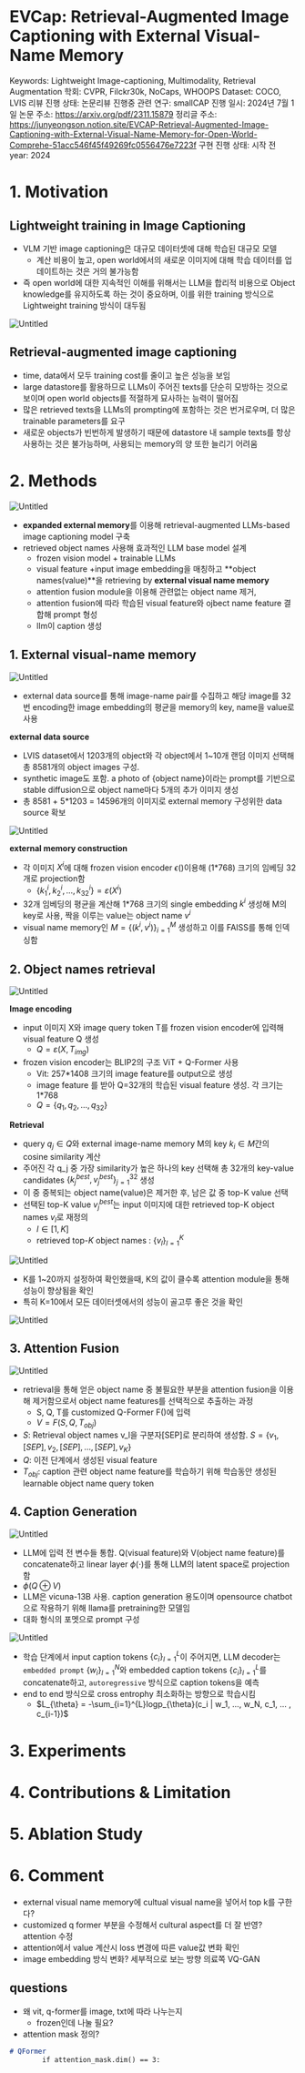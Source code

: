 # EVCap: Retrieval-Augmented Image Captioning with External Visual-Name Memory

Keywords: Lightweight Image-captioning, Multimodality, Retrieval Augmentation
학회: CVPR, Filckr30k, NoCaps, WHOOPS
Dataset: COCO, LVIS
리뷰 진행 상태: 논문리뷰 진행중
관련 연구: smallCAP
진행 일시: 2024년 7월 1일
논문 주소: https://arxiv.org/pdf/2311.15879
정리글 주소: https://junyeongson.notion.site/EVCAP-Retrieval-Augmented-Image-Captioning-with-External-Visual-Name-Memory-for-Open-World-Comprehe-51acc546f45f49269fc0556476e7223f
구현 진행 상태: 시작 전
year: 2024

# 1. Motivation

## Lightweight training in Image Captioning

- VLM 기반 image captioning은 대규모 데이터셋에 대해 학습된 대규모 모델
    - 계산 비용이 높고, open world에서의 새로운 이미지에 대해 학습 데이터를 업데이트하는 것은 거의 불가능함
- 즉 open world에 대한 지속적인 이해를 위해서는 LLM을 합리적 비용으로 Object knowledge를 유지하도록 하는 것이 중요하며, 이를 위한 training 방식으로 Lightweight training 방식이 대두됨

![Untitled](EVCap%20Retrieval-Augmented%20Image%20Captioning%20with%20Ex%205190570bcdec4b1997a6d315b032a1e0/Untitled.png)

## Retrieval-augmented image captioning

- time, data에서 모두 training cost를 줄이고 높은 성능을 보임
- large datastore를 활용하므로 LLMs이 주어진 texts를 단순히 모방하는 것으로 보이며 open world objects를 적절하게 묘사하는 능력이 떨어짐
- 많은 retrieved texts을 LLMs의 prompting에 포함하는 것은 번거로우며, 더 많은 trainable parameters를 요구
- 새로운 objects가 빈번하게 발생하기 때문에 datastore 내 sample texts를 항상 사용하는 것은 불가능하며, 사용되는 memory의 양 또한 늘리기 어려움

# 2. Methods

![Untitled](EVCap%20Retrieval-Augmented%20Image%20Captioning%20with%20Ex%205190570bcdec4b1997a6d315b032a1e0/Untitled%201.png)

- **expanded external memory**를 이용해 retrieval-augmented LLMs-based image captioning model 구축
- retrieved object names 사용해 효과적인 LLM base model 설계
    - frozen vision model + trainable LLMs
    - visual feature +input image embedding을 매칭하고 **object names(value)**을 retrieving by **external visual name memory**
    - attention fusion module을 이용해 관련없는 object name 제거,
    - attention fusion에 따라 학습된 visual feature와 ojbect name feature 결합해 prompt 형성
    - llm이 caption 생성

## 1. External visual-name memory

![Untitled](EVCap%20Retrieval-Augmented%20Image%20Captioning%20with%20Ex%205190570bcdec4b1997a6d315b032a1e0/Untitled%202.png)

- external data source를 통해 image-name pair를 수집하고 해당 image를 32번 encoding한 image embedding의 평균을 memory의 key, name을 value로 사용

**external data source**

- LVIS dataset에서 1203개의 object와 각 object에서 1~10개 랜덤 이미지 선택해 총 8581개의 object images 구성.
- synthetic image도 포함. a photo of {object name}이라는 prompt를 기반으로 stable diffusion으로 object name마다 5개의 추가 이미지 생성
- 총 8581 + 5*1203 = 14596개의 이미지로 external memory 구성위한 data source 확보

![Untitled](EVCap%20Retrieval-Augmented%20Image%20Captioning%20with%20Ex%205190570bcdec4b1997a6d315b032a1e0/Untitled%203.png)

**external memory construction**

- 각 이미지 $X^i$에 대해 frozen vision encoder $\epsilon()$이용해 (1*768) 크기의 임베딩 32개로 projection함
    - $\left\{k_1^i , k_2^i, ..., k_{32}^i\right\} = \varepsilon(X^i)$
- 32개 임베딩의 평균을 계산해 1*768 크기의 single embedding $k^i$ 생성해 M의 key로 사용, 짝을 이루는 value는 object name $v^i$
- visual name memory인 $M=\left\{(k^i, v^i)\right\}^M_{i=1}$ 생성하고 이를 FAISS를 통해 인덱싱함

## 2. Object names retrieval

![Untitled](EVCap%20Retrieval-Augmented%20Image%20Captioning%20with%20Ex%205190570bcdec4b1997a6d315b032a1e0/Untitled%204.png)

**Image encoding**

- input 이미지 X와 image query token T를 frozen vision encoder에 입력해 visual feature Q 생성
    - $Q = \varepsilon(X, T_{img})$
- frozen vision encoder는 BLIP2의 구조 ViT + Q-Former 사용
    - Vit: 257*1408 크기의 image feature를 output으로 생성
    - image feature 를 받아 Q=32개의 학습된 visual feature 생성. 각 크기는 1*768
    - $Q = \left\{q_1, q_2, ..., q_{32} \right\}$

**Retrieval**

- query $q_j \in Q$와 external image-name memory M의 key $k_i \in M$간의 cosine similarity 계산
- 주어진 각 q_j 중 가장 similarity가 높은 하나의 key 선택해 총 32개의 key-value candidates $\left\{k^{best}_j, v^{best}_j \right\}^{32}_{j=1}$ 생성
- 이 중 중복되는 object name(value)은 제거한 후, 남은 값 중 top-K value 선택
- 선택된 top-K value $v_j^{best}$는 input 이미지에 대한 retrieved top-K object names $v_l$로 재정의
    - $l \in [1,K]$
    - retrieved top-$K$ object names : $\left\{v_l \right\}^K_{l=1}$

![Untitled](EVCap%20Retrieval-Augmented%20Image%20Captioning%20with%20Ex%205190570bcdec4b1997a6d315b032a1e0/Untitled%205.png)

- K를 1~20까지 설정하여 확인했을때, K의 값이 클수록 attention module을 통해 성능이 향상됨을 확인
- 특히 K=10에서 모든 데이터셋에서의 성능이 골고루 좋은 것을 확인

![Untitled](EVCap%20Retrieval-Augmented%20Image%20Captioning%20with%20Ex%205190570bcdec4b1997a6d315b032a1e0/Untitled%206.png)

## 3. Attention Fusion

![Untitled](EVCap%20Retrieval-Augmented%20Image%20Captioning%20with%20Ex%205190570bcdec4b1997a6d315b032a1e0/Untitled%207.png)

- retrieval을 통해 얻은 object name 중 불필요한 부분을 attention fusion을 이용해 제거함으로서 object name features를 선택적으로 추출하는 과정
    - S, Q, T를 customized Q-Former F()에 입력
    - $V = F(S,Q,T_{obj})$
- $S$: Retrieval object names v_l을 구분자[SEP]로 분리하여 생성함. $S=\left\{v_1, [SEP], v_2, [SEP], … , [SEP], v_K \right\}$
- $Q$: 이전 단계에서 생성된 visual feature
- $T_{obj}$: caption 관련 object name feature를 학습하기 위해 학습동안 생성된 learnable object name query token

## 4. Caption Generation

![Untitled](EVCap%20Retrieval-Augmented%20Image%20Captioning%20with%20Ex%205190570bcdec4b1997a6d315b032a1e0/Untitled%208.png)

- LLM에 입력 전 변수들 통합. Q(visual feature)와 V(object name feature)를 concatenate하고 linear layer $\phi(\cdot)$를 통해 LLM의 latent space로 projection함
- $\phi(Q \oplus V)$
- LLM은 vicuna-13B 사용. caption generation 용도이며 opensource chatbot으로 작용하기 위해 llama를 pretraining한 모델임
- 대화 형식의 포멧으로 prompt 구성

![Untitled](EVCap%20Retrieval-Augmented%20Image%20Captioning%20with%20Ex%205190570bcdec4b1997a6d315b032a1e0/Untitled%209.png)

- 학습 단계에서 input caption tokens $\left\{c_i \right\}^L_{l=1}$이 주어지면, LLM decoder는 `embedded prompt` $\left\{w_i \right\}^N_{l=1}$와 embedded caption tokens $\left\{c_i \right\}^L_{l=1}$를 concatenate하고, `autoregressive` 방식으로 caption tokens을 예측
- end to end 방식으로 cross entrophy 최소화하는 방향으로 학습시킴
    - $L_{\theta} = -\sum_{i=1}^{L}logp_{\theta}(c_i | w_1, …, w_N, c_1, … , c_{i-1})$

# 3. Experiments

# 4. Contributions & Limitation

# 5. Ablation Study

# 6. Comment

- external visual name memory에 cultual visual name을 넣어서 top k를 구한다?
- customized q former 부분을 수정해서 cultural aspect를 더 잘 반영? attention 수정
- attention에서 value 계산시 loss 변경에 따른 value값 변화 확인
- image embedding 방식 변화? 세부적으로 보는 방향 의료쪽 VQ-GAN

## questions

- 왜 vit, q-former를 image, txt에 따라 나누는지
    - frozen인데 나눌 필요?
- attention mask 정의?

```markdown
# QFormer
        if attention_mask.dim() == 3:

```